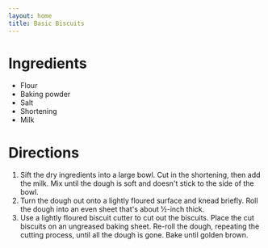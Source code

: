 ```yaml
---
layout: home
title: Basic Biscuits
---
```

# Ingredients
- Flour
- Baking powder
- Salt
- Shortening
- Milk

# Directions
1. Sift the dry ingredients into a large bowl. Cut in the shortening, then add the milk. Mix until the dough is soft and doesn't stick to the side of the bowl.
2. Turn the dough out onto a lightly floured surface and knead briefly. Roll the dough into an even sheet that's about ½-inch thick.
3. Use a lightly floured biscuit cutter to cut out the biscuits. Place the cut biscuits on an ungreased baking sheet. Re-roll the dough, repeating the cutting process, until all the dough is gone. Bake until golden brown.